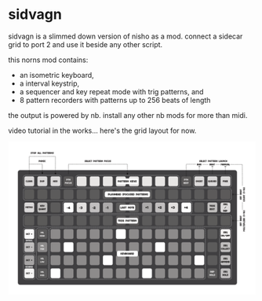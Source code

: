 # sidvagn

sidvagn is a slimmed down version of nisho as a mod. connect a sidecar grid to port 2 and use it beside any other script.

this norns mod contains:
- an isometric keyboard,
- a interval keystrip,
- a sequencer and key repeat mode with trig patterns, and
- 8 pattern recorders with patterns up to 256 beats of length

the output is powered by nb. install any other nb mods for more than midi.

video tutorial in the works... here's the grid layout for now.

![GRIDLAYOUT](https://github.com/sonocircuit/sidvagn/blob/main/doc/sidvagn_grid_layout.png)

